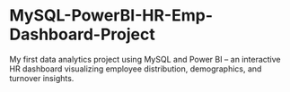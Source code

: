 # MySQL-PowerBI-HR-Emp-Dashboard-Project
My first data analytics project using MySQL and Power BI – an interactive HR dashboard visualizing employee distribution, demographics, and turnover insights.

